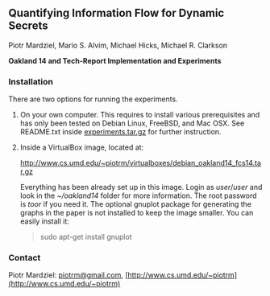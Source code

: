 ## Quantifying Information Flow for Dynamic Secrets
Piotr Mardziel, Mario S. Alvim, Michael Hicks, Michael R. Clarkson

**Oakland 14 and Tech-Report Implementation and Experiments**

### Installation

There are two options for running the experiments.

 1. On your own computer. This requires to install various
    prerequisites and has only been tested on Debian Linux, FreeBSD,
    and Mac OSX. See README.txt inside
    [experiments.tar.gz](experiments.tar.gz) for
    further instruction.

 2. Inside a VirtualBox image, located at:

    http://www.cs.umd.edu/~piotrm/virtualboxes/debian_oakland14_fcs14.tar.gz

    Everything has been already set up in this image. Login as
    *user*/*user* and look in the *~/oakland14* folder for more
    information. The root password is *toor* if you need it. The
    optional gnuplot package for generating the graphs in the paper is
    not installed to keep the image smaller. You can easily install
    it:

    > sudo apt-get install gnuplot

### Contact
Piotr Mardziel: [piotrm@gmail.com](mailto:piotrm@gmail.com), [http://www.cs.umd.edu/~piotrm](http://www.cs.umd.edu/~piotrm)
